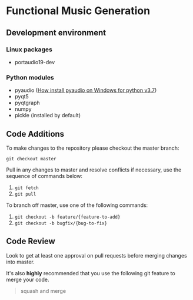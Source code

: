 # Functional Music Generation

## Development environment

### Linux packages
* portaudio19-dev

### Python modules
* pyaudio ([How install pyaudio on Windows for python v3.7](https://stackoverflow.com/questions/54998028/how-do-i-install-pyaudio-on-python-3-7))
* pyqt5
* pyqtgraph
* numpy
* pickle (installed by default)


## Code Additions

To make changes to the repository please checkout the master branch:

```git checkout master```

Pull in any changes to master and resolve conflicts if necessary, use the sequence of commands below:

1. ```git fetch```
2. ```git pull```

To branch off master, use one of the following commands:

1. ```git checkout -b feature/{feature-to-add}```
2. ```git checkout -b bugfix/{bug-to-fix}```

## Code Review

Look to get at least one approval on pull requests before merging changes into master. 

It's also **highly** recommended that you use the following git feature to merge your code.

> squash and merge
